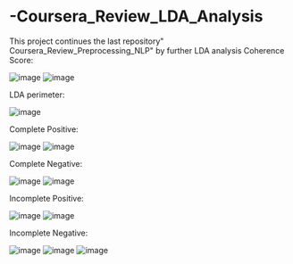 # -Coursera_Review_LDA_Analysis
This project continues the last repository" Coursera_Review_Preprocessing_NLP" by further LDA analysis
Coherence Score:

![image](https://github.com/dannnnny12/Python_Coursera_Review_LDA_Analysis/assets/49478754/656ba4ca-0694-4f4a-9b13-f55f6da3799c)
![image](https://github.com/dannnnny12/Python_Coursera_Review_LDA_Analysis/assets/49478754/01ba64c7-f05e-45c5-acb1-8a8b446d3b22)

LDA perimeter:

![image](https://github.com/dannnnny12/Python_Coursera_Review_LDA_Analysis/assets/49478754/44c71375-0358-48b7-98b6-157ce9140186)

Complete Positive:

![image](https://github.com/dannnnny12/Python_Coursera_Review_LDA_Analysis/assets/49478754/404071b2-4795-42d6-aaa3-ddfa77e22865)
![image](https://github.com/dannnnny12/Python_Coursera_Review_LDA_Analysis/assets/49478754/c0241482-c246-4849-a902-58e33a56d748)

Complete Negative:

![image](https://github.com/dannnnny12/Python_Coursera_Review_LDA_Analysis/assets/49478754/ca054183-fcfe-4a16-8c8b-9e184d48e958)
![image](https://github.com/dannnnny12/Python_Coursera_Review_LDA_Analysis/assets/49478754/c41e08ac-eb5a-414d-a48b-bdab915d1702)

Incomplete Positive:

![image](https://github.com/dannnnny12/Python_Coursera_Review_LDA_Analysis/assets/49478754/671d4887-70bc-4ee9-8d7e-f19ff8d9b8ba)
![image](https://github.com/dannnnny12/Python_Coursera_Review_LDA_Analysis/assets/49478754/a24ea1a9-309f-4cee-9651-c0d96763382e)

Incomplete Negative:

![image](https://github.com/dannnnny12/Python_Coursera_Review_LDA_Analysis/assets/49478754/0b28401b-3b87-4150-aaf5-281e0ba0a6f6)
![image](https://github.com/dannnnny12/Python_Coursera_Review_LDA_Analysis/assets/49478754/778b4acb-ca06-496d-bef4-3c8338a4b0b1)
![image](https://github.com/dannnnny12/Python_Coursera_Review_LDA_Analysis/assets/49478754/e49eb2e6-812a-4410-ae7c-fa39bf805e87)






